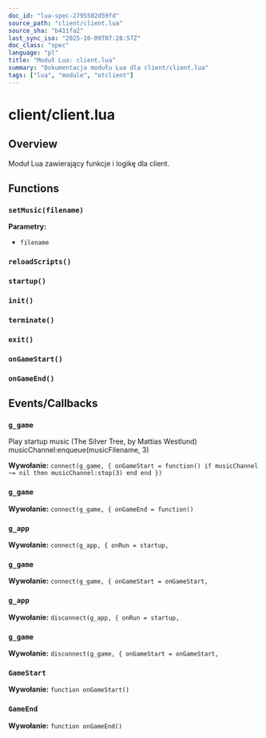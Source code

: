 ```yaml
---
doc_id: "lua-spec-2795502d59fd"
source_path: "client/client.lua"
source_sha: "b411fa2"
last_sync_iso: "2025-10-09T07:28:57Z"
doc_class: "spec"
language: "pl"
title: "Moduł Lua: client.lua"
summary: "Dokumentacja modułu Lua dla client/client.lua"
tags: ["lua", "module", "otclient"]
---
```


# client/client.lua

## Overview

Moduł Lua zawierający funkcje i logikę dla client.

## Functions

### `setMusic(filename)`

**Parametry:**

- `filename`

### `reloadScripts()`

### `startup()`

### `init()`

### `terminate()`

### `exit()`

### `onGameStart()`

### `onGameEnd()`

## Events/Callbacks

### `g_game`

Play startup music (The Silver Tree, by Mattias Westlund) musicChannel:enqueue(musicFilename, 3)

**Wywołanie:** `connect(g_game, { onGameStart = function() if musicChannel ~= nil then musicChannel:stop(3) end end })`

### `g_game`

**Wywołanie:** `connect(g_game, { onGameEnd = function()`

### `g_app`

**Wywołanie:** `connect(g_app, { onRun = startup,`

### `g_game`

**Wywołanie:** `connect(g_game, { onGameStart = onGameStart,`

### `g_app`

**Wywołanie:** `disconnect(g_app, { onRun = startup,`

### `g_game`

**Wywołanie:** `disconnect(g_game, { onGameStart = onGameStart,`

### `GameStart`

**Wywołanie:** `function onGameStart()`

### `GameEnd`

**Wywołanie:** `function onGameEnd()`
